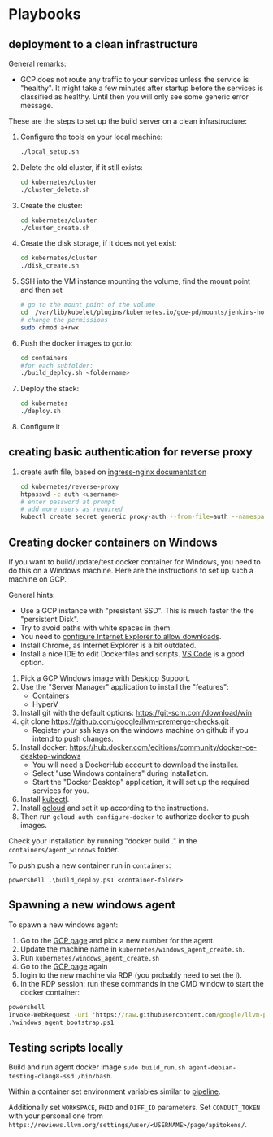 # Playbooks


## deployment to a clean infrastructure

General remarks:
* GCP does not route any traffic to your services unless the service is "healthy". It might take a few minutes after startup before the services is classified as healthy. Until then you will only see some generic error message.

These are the steps to set up the build server on a clean infrastructure:
1. Configure the tools on your local machine:
    ```bash
    ./local_setup.sh
    ```
1. Delete the old cluster, if it still exists:
    ```bash
    cd kubernetes/cluster
    ./cluster_delete.sh
    ```
1. Create the cluster:
    ```bash
    cd kubernetes/cluster
    ./cluster_create.sh
    ```
1. Create the disk storage, if it does not yet exist:
    ```bash
    cd kubernetes/cluster
    ./disk_create.sh
    ```
1. SSH into the VM instance mounting the volume, find the mount point and then set
    ```bash
    # go to the mount point of the volume
    cd  /var/lib/kubelet/plugins/kubernetes.io/gce-pd/mounts/jenkins-home
    # change the permissions
    sudo chmod a+rwx
    ```
1. Push the docker images to gcr.io:
    ```bash
    cd containers
    #for each subfolder:
    ./build_deploy.sh <foldername>
    ```
1. Deploy the stack:
    ```bash
    cd kubernetes
    ./deploy.sh
    ```
1. Configure it

## creating basic authentication for reverse proxy

1. create auth file, based on [ingress-nginx documentation](https://github.com/kubernetes/ingress-nginx/tree/master/docs/examples/auth/basic)
    ```bash
    cd kubernetes/reverse-proxy
    htpasswd -c auth <username>
    # enter password at prompt
    # add more users as required
    kubectl create secret generic proxy-auth --from-file=auth --namespace=jenkins
    ```

## Creating docker containers on Windows

If you want to build/update/test docker container for Windows, you need to do this on a Windows machine. Here are the instructions to set up such a machine on GCP.

General hints:
* Use a GCP instance with "presistent SSD". This is much faster the the "persistent Disk".
* Try to avoid paths with white spaces in them.
* You need to [configure Internet Explorer to allow downloads](https://improveandrepeat.com/2018/03/internet-explorer-on-windows-server-enable-file-downloads/).
* Install Chrome, as Internet Explorer is a bit outdated. 
* Install a nice IDE to edit Dockerfiles and scripts. [VS Code](https://code.visualstudio.com/Download) is a good option.

1. Pick a GCP Windows image with Desktop Support.
2. Use the "Server Manager" application to install the "features":
    * Containers
    * HyperV
3. Install git with the default options: https://git-scm.com/download/win
4. git clone https://github.com/google/llvm-premerge-checks.git
    * Register your ssh keys on the windows machine on github if you intend to push changes.
5. Install docker: https://hub.docker.com/editions/community/docker-ce-desktop-windows
    * You will need a DockerHub account to download the installer.
    * Select "use Windows containers" during installation.
    * Start the "Docker Desktop" application, it will set up the required services for you.
6. Install [kubectl](https://kubernetes.io/docs/tasks/tools/install-kubectl/).
7. Install [gcloud](https://cloud.google.com/sdk/docs/quickstart-windows) and set it up according to the instructions. 
8. Then run `gcloud auth configure-docker` to authorize docker to push images.

Check your installation by running "docker build ." in the `containers/agent_windows` folder.

To push push a new container run in `containers`:
```
powershell .\build_deploy.ps1 <container-folder>
```

## Spawning a new windows agent

To spawn a new windows agent:

1. Go to the [GCP page](https://pantheon.corp.google.com/compute/instances?project=llvm-premerge-checks&instancessize=50) and pick a new number for the agent.
1. Update the machine name in `kubernetes/windows_agent_create.sh`.
1. Run `kubernetes/windows_agent_create.sh`
1. Go to the [GCP page](https://pantheon.corp.google.com/compute/instances?project=llvm-premerge-checks&instancessize=50) again 
1. login to the new machine via RDP (you probably need to set the i).
1. In the RDP session: run these commands in the CMD window to start the docker container:
```cmd
powershell 
Invoke-WebRequest -uri 'https://raw.githubusercontent.com/google/llvm-premerge-checks/master/kubernetes/windows_agent_bootstrap.ps1' -OutFile windows_agent_bootstrap.ps1
.\windows_agent_bootstrap.ps1
```

## Testing scripts locally

Build and run agent docker image `sudo build_run.sh agent-debian-testing-clang8-ssd /bin/bash`.

Within a container set environment variables similar to [pipeline](https://github.com/google/llvm-premerge-checks/blob/master/Jenkins/Phabricator-pipeline/Jenkinsfile).

Additionally set `WORKSPACE`, `PHID` and `DIFF_ID` parameters. Set `CONDUIT_TOKEN` with your personal one from `https://reviews.llvm.org/settings/user/<USERNAME>/page/apitokens/`.